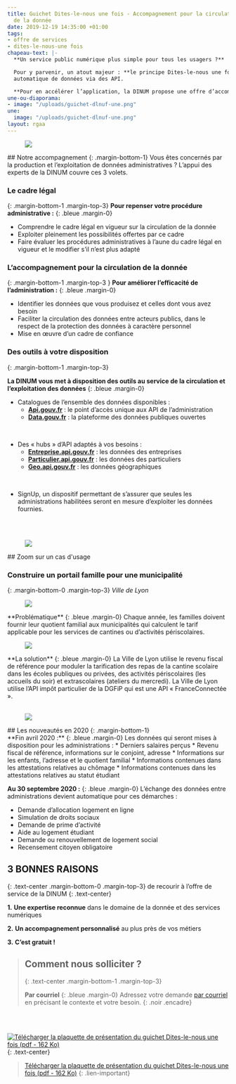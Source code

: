 ```yaml
---
title: Guichet Dites-le-nous une fois - Accompagnement pour la circulation et l’exploitation
  de la donnée
date: 2019-12-19 14:35:00 +01:00
tags:
- offre de services
- dites-le-nous-une fois
chapeau-text: |-
  **Un service public numérique plus simple pour tous les usagers ?**

  Pour y parvenir, un atout majeur : **le principe Dites-le-nous une fois (DLNUF)**, qui consiste à leur éviter de fournir, lors de leurs démarches en ligne, des informations ou pièces justificatives déjà détenues par d’autres administrations, en s’appuyant sur le partage
  automatique de données via des API.

  **Pour en accélérer l’application, la DINUM propose une offre d’accompagnement sur-mesure aux administrations.**
une-ou-diaporama:
- image: "/uploads/guichet-dlnuf-une.png"
une:
  image: "/uploads/guichet-dlnuf-une.png"
layout: rgaa
---
```


<figure class='image-left' style='width: 10%;'>
<img src="/uploads/picto-accompagnement.png"/>
</figure>## Notre accompagnement
{: .margin-bottom-1}
Vous êtes concernés par la production et l’exploitation de données administratives ? L’appui des experts de la DINUM couvre ces 3 volets.

### Le cadre légal
{: .margin-bottom-1 .margin-top-3}
**Pour repenser votre procédure administrative :**
{: .bleue .margin-0}

* Comprendre le cadre légal en vigueur sur la circulation
de la donnée
* Exploiter pleinement les possibilités offertes par ce cadre
* Faire évaluer les procédures administratives à l’aune du cadre légal en vigueur et le modifier s’il n’est plus adapté


### L’accompagnement pour la circulation de la donnée
{: .margin-bottom-1 .margin-top-3 }
**Pour améliorer l’efficacité de l’administration :**
{: .bleue .margin-0}
* Identifier les données que vous produisez et celles dont vous avez besoin
* Faciliter la circulation des données entre acteurs publics, dans le respect de la protection des données à caractère personnel
* Mise en œuvre d’un cadre de confiance

### Des outils à votre disposition
{: .margin-bottom-1 .margin-top-3}

**La DINUM vous met à disposition des outils au service de la
circulation et l’exploitation des données**
{: .bleue .margin-0}
* Catalogues de l’ensemble des données disponibles :
  * [**Api.gouv.fr**](https://api.gouv.fr) : le point d’accès unique aux API de l’administration
  * [**Data.gouv.fr**](https://data.gouv.fr) : la plateforme des données publiques
ouvertes
<br>

* Des « hubs » d’API adaptés à vos besoins :
  * [**Entreprise.api.gouv.fr**](https://entreprise.api.gouv.fr/) : les données des entreprises
  * [**Particulier.api.gouv.fr**](https://particulier.api.gouv.fr/) : les données des particuliers
  * [**Geo.api.gouv.fr**](https://geo.api.gouv.fr/) : les données géographiques
<br>

* SignUp, un dispositif permettant de s’assurer que seules les
administrations habilitées seront en mesure d’exploiter les
données fournies.
<br>
<br>

<figure class='image-left' style='width: 6%;'>
<img src="/uploads/picto-zoom.png"/>
</figure>## Zoom sur un cas d'usage

### Construire un portail famille pour une municipalité
{: .margin-bottom-0 .margin-top-3}
*Ville de Lyon*

<figure class='image-left' style='width: 4%;'>
<img src="/uploads/picto-problematique.png"/>
</figure>**Problématique**
{: .bleue .margin-0}
Chaque année, les familles doivent fournir leur quotient
familial aux municipalités qui calculent le tarif applicable pour les services de cantines ou d’activités périscolaires.

<figure class='image-left' style='width: 4%;'>
<img src="/uploads/picto-intervention.png"/>
</figure>**La solution**
{: .bleue .margin-0}
La Ville de Lyon utilise le revenu fiscal de référence pour moduler la tarification des repas de la cantine scolaire dans les écoles publiques ou privées, des activités périscolaires (les accueils du soir) et extrascolaires (ateliers du mercredi). La Ville de Lyon utilise l’API impôt particulier de la DGFiP qui est une API « FranceConnectée ».
<br>
<br>

<figure class='image-left' style='width: 8%;'>
<img src="/uploads/lesnouveautes.png"/>
</figure>## Les nouveautés en 2020
{: .margin-bottom-1}

<br>
**Fin avril 2020 :**
{: .bleue .margin-0}
Les données qui seront mises à disposition pour les administrations :
* Derniers salaires perçus
* Revenu fiscal de référence, informations sur le conjoint, adresse
* Informations sur les enfants, l’adresse et le quotient familial
* Informations contenues dans les attestations relatives au chômage
* Informations contenues dans les attestations relatives au statut étudiant
<br>

**Au 30 septembre 2020 :**
{: .bleue .margin-0}
L’échange des données entre administrations devient automatique pour ces démarches :
* Demande d’allocation logement en ligne
* Simulation de droits sociaux
* Demande de prime d’activité
* Aide au logement étudiant
* Demande ou renouvellement de logement social
* Recensement citoyen obligatoire



## 3 BONNES RAISONS
{: .text-center .margin-bottom-0 .margin-top-3}
de recourir à l’offre de service de la DINUM
{: .text-center}

**1.** **Une expertise reconnue** dans le domaine de la donnée et des services numériques

**2.** **Un accompagnement personnalisé** au plus près de vos métiers

**3.** **C’est gratuit !** 

> ## Comment nous solliciter ?
> {: .text-center .margin-bottom-1 .margin-top-3}
> 
> **Par courriel**
> {: .bleue .margin-0}
> Adressez votre demande [par courriel](mailto:dlnuf@api.gouv.fr) en précisant le contexte et votre besoin.
{: .noir .encadre}
<br>
<br>


[![Télécharger la plaquette de présentation du guichet Dites-le-nous une fois (pdf - 162&nbsp;Ko)](/uploads/capture-plaquette-dlnuf-contour-150.png)](/uploads/guichet-dlnuf_plaquette_print.pdf "Télécharger la plaquette de présentation du guichet Dites-le-nous une fois (pdf - 162&nbsp;Ko)")
{: .text-center}
> [Télécharger la plaquette de présentation du guichet Dites-le-nous une fois (pdf - 162&nbsp;Ko)](/uploads/guichet-dlnuf_plaquette_print.pdf)
{: .lien-important}